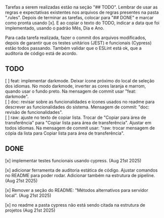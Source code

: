 Tarefas a serem realizadas estão na seção "## TODO". Lembrar de usar as regras e expectativas existentes nos arquivos de regras presentes na pasta ".rules". Depois de terminar as tarefas, colocar para "## DONE" e marcar como pronta usando [x]. E ao copiar o texto do TODO, indicar a data que foi implementado, usando o padrão Mês, Dia e Ano. 

Para cada tarefa realizada, fazer o commit dos arquivos modificados, depois de garantir que os testes unitários (JEST) e funcionais (Cypress) estão todos passando. Também validar que o ESLint está ok, que a auditoria de código está de acordo.   

## TODO 

[ ] feat: implementar darkmode. Deixar ícone próximo do local de seleção dos idiomas. No modo darkmode, inverter as cores laranja e marrom, quando usar o fundo preto. Na mensagem de commit usar "feat: darkmode".  
[ ] doc: revisar sobre as funcionalidades e ícones usados no readme para descrever as funcionalidades do sistema. Mensagem de commit: "doc: revisão de funcionalidades".  
[ ] raw: ajuste no texto de copiar lista. Trocar de "Copiar para área de transferência" para "Copiar lista para área de transferência". Ajustar em todos idiomas. Na mensagem de commit usar: "raw: trocar mensagem de cópia da lista para Copiar lista para área de transferência".  
  
  
## DONE
  [x] implementar testes funcionais usando cypress.  (Aug 21st 2025)
  
  [x] adicionar ferramenta de auditoria estática de código. Ajustar comandos no README para poder rodar. Adicionar também na estrutura de pipeline. (Aug 21st 2025)

  [x] Remover a seção do README: "Métodos alternativos para servidor local". (Aug 21st 2025)  
  
  [x] no readme a pasta cypress não está sendo citada na estrutura de projetos (Aug 21st 2025)
